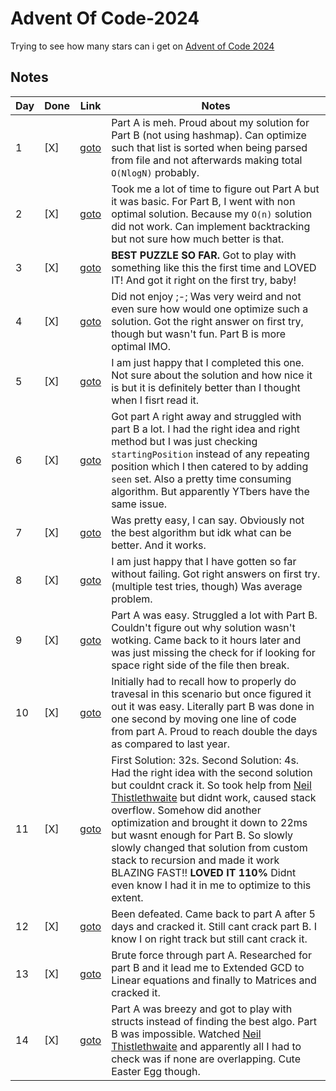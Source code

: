 # Advent Of Code-2024

Trying to see how many stars can i get on [Advent of Code 2024](https://adventofcode.com/2024/)

## Notes

| Day | Done | Link | Notes |
| --- | ---- | ---- | ----- |
| 1   | [X]  | [goto](https://adventofcode.com/2024/day/1) | Part A is meh. Proud about my solution for Part B (not using hashmap). Can optimize such that list is sorted when being parsed from file and not afterwards making total `O(NlogN)` probably.
| 2   | [X]  | [goto](https://adventofcode.com/2024/day/2) | Took me a lot of time to figure out Part A but it was basic. For Part B, I went with non optimal solution. Because my `O(n)` solution did not work. Can implement backtracking but not sure how much better is that.
| 3   | [X]  | [goto](https://adventofcode.com/2024/day/3) | **BEST PUZZLE SO FAR.** Got to play with something like this the first time and LOVED IT! And got it right on the first try, baby!
| 4   | [X]  | [goto](https://adventofcode.com/2024/day/4) | Did not enjoy ;-; Was very weird and not even sure how would one optimize such a solution. Got the right answer on first try, though but wasn't fun. Part B is more optimal IMO.
| 5   | [X]  | [goto](https://adventofcode.com/2024/day/5) | I am just happy that I completed this one. Not sure about the solution and how nice it is but it is definitely better than I thought when I fisrt read it.
| 6   | [X]  | [goto](https://adventofcode.com/2024/day/6) | Got part A right away and struggled with part B a lot. I had the right idea and right method but I was just checking `startingPosition` instead of any repeating position which I then catered to by adding `seen` set. Also a pretty time consuming algorithm. But apparently YTbers have the same issue.
| 7   | [X]  | [goto](https://adventofcode.com/2024/day/7) | Was pretty easy, I can say. Obviously not the best algorithm but idk what can be better. And it works.
| 8   | [X]  | [goto](https://adventofcode.com/2024/day/8) | I am just happy that I have gotten so far without failing. Got right answers on first try. (multiple test tries, though) Was average problem.
| 9   | [X]  | [goto](https://adventofcode.com/2024/day/9) | Part A was easy. Struggled a lot with Part B. Couldn't figure out why solution wasn't wotking. Came back to it hours later and was just missing the check for if looking for space right side of the file then break.
| 10  | [X]  | [goto](https://adventofcode.com/2024/day/10) | Initially had to recall how to properly do travesal in this scenario but once figured it out it was easy. Literally part B was done in one second by moving one line of code from part A. Proud to reach double the days as compared to last year.
| 11  | [X]  | [goto](https://adventofcode.com/2024/day/11) | First Solution: 32s. Second Solution: 4s. Had the right idea with the second solution but couldnt crack it. So took help from [Neil Thistlethwaite](https://www.youtube.com/watch?v=EOAFa8j-GVQ) but didnt work, caused stack overflow. Somehow did another optimization and brought it down to 22ms but wasnt enough for Part B. So slowly slowly changed that solution from custom stack to recursion and made it work BLAZING FAST!! **LOVED IT 110%** Didnt even know I had it in me to optimize to this extent.
| 12  | [X]  | [goto](https://adventofcode.com/2024/day/12) | Been defeated. Came back to part A after 5 days and cracked it. Still cant crack part B. I know I on right track but still cant crack it.
| 13  | [X]  | [goto](https://adventofcode.com/2024/day/13) | Brute force through part A. Researched for part B and it lead me to Extended GCD to Linear equations and finally to Matrices and cracked it.
| 14  | [X]  | [goto](https://adventofcode.com/2024/day/14) | Part A was breezy and got to play with structs instead of finding the best algo. Part B was impossible. Watched [Neil Thistlethwaite](https://www.youtube.com/@nthistlethwaite) and apparently all I had to check was if none are overlapping. Cute Easter Egg though.
